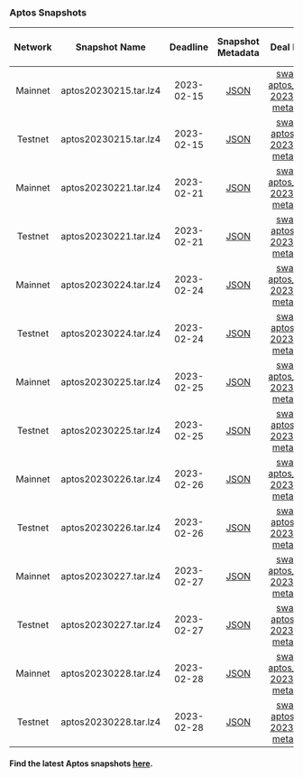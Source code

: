 
### Aptos Snapshots

| Network | Snapshot Name | Deadline | Snapshot Metadata | Deal Metadata | Deal Metadata NFT(opensea) |
| :-: | :-: | :-: | :-: | :-: | :-: |
| Mainnet | aptos20230215.tar.lz4 | 2023-02-15 | [JSON](2023-02-15_apt_mainnet/aptos_mainnet-2023-02-15.json ':include') | [swan-task-aptos_mainnet-2023-02-15-metadata.json](2023-02-15_apt_mainnet/swan-task-aptos_mainnet-2023-02-15-metadata.json ':include') | |
| Testnet | aptos20230215.tar.lz4 | 2023-02-15 | [JSON](2023-02-15_apt_testnet/aptos_testnet-2023-02-15.json ':include') | [swan-task-aptos_testnet-2023-02-15-metadata.json](2023-02-15_apt_testnet/swan-task-aptos_testnet-2023-02-15-metadata.json ':include') | |
| Mainnet | aptos20230221.tar.lz4 | 2023-02-21 | [JSON](2023-02-21_apt_mainnet/aptos_mainnet-2023-02-21.json ':include') | [swan-task-aptos_mainnet-2023-02-21-metadata.json](2023-02-21_apt_mainnet/swan-task-aptos_mainnet-2023-02-21-metadata.json ':include') | |
| Testnet | aptos20230221.tar.lz4 | 2023-02-21 | [JSON](2023-02-21_apt_testnet/aptos_testnet-2023-02-21.json ':include') | [swan-task-aptos_testnet-2023-02-21-metadata.json](2023-02-21_apt_testnet/swan-task-aptos_testnet-2023-02-21-metadata.json ':include') | |
| Mainnet | aptos20230224.tar.lz4 | 2023-02-24 | [JSON](2023-02-24_apt_mainnet/aptos_mainnet-2023-02-24.json ':include') | [swan-task-aptos_mainnet-2023-02-24-metadata.json](2023-02-24_apt_mainnet/swan-task-aptos_mainnet-2023-02-24-metadata.json ':include') | |
| Testnet | aptos20230224.tar.lz4 | 2023-02-24 | [JSON](2023-02-24_apt_testnet/aptos_testnet-2023-02-24.json ':include') | [swan-task-aptos_testnet-2023-02-24-metadata.json](2023-02-24_apt_testnet/swan-task-aptos_testnet-2023-02-24-metadata.json ':include') | |
| Mainnet | aptos20230225.tar.lz4 | 2023-02-25 | [JSON](2023-02-25_apt_mainnet/aptos_mainnet-2023-02-25.json ':include') | [swan-task-aptos_mainnet-2023-02-25-metadata.json](2023-02-25_apt_mainnet/swan-task-aptos_mainnet-2023-02-25-metadata.json ':include') | |
| Testnet | aptos20230225.tar.lz4 | 2023-02-25 | [JSON](2023-02-25_apt_testnet/aptos_testnet-2023-02-25.json ':include') | [swan-task-aptos_testnet-2023-02-25-metadata.json](2023-02-25_apt_testnet/swan-task-aptos_testnet-2023-02-25-metadata.json ':include') | |
| Mainnet | aptos20230226.tar.lz4 | 2023-02-26 | [JSON](2023-02-26_apt_mainnet/aptos_mainnet-2023-02-26.json ':include') | [swan-task-aptos_mainnet-2023-02-26-metadata.json](2023-02-26_apt_mainnet/swan-task-aptos_mainnet-2023-02-26-metadata.json ':include') | |
| Testnet | aptos20230226.tar.lz4 | 2023-02-26 | [JSON](2023-02-26_apt_testnet/aptos_testnet-2023-02-26.json ':include') | [swan-task-aptos_testnet-2023-02-26-metadata.json](2023-02-26_apt_testnet/swan-task-aptos_testnet-2023-02-26-metadata.json ':include') | |
| Mainnet | aptos20230227.tar.lz4 | 2023-02-27 | [JSON](2023-02-27_apt_mainnet/aptos_mainnet-2023-02-27.json ':include') | [swan-task-aptos_mainnet-2023-02-27-metadata.json](2023-02-27_apt_mainnet/swan-task-aptos_mainnet-2023-02-27-metadata.json ':include') | |
| Testnet | aptos20230227.tar.lz4 | 2023-02-27 | [JSON](2023-02-27_apt_testnet/aptos_testnet-2023-02-27.json ':include') | [swan-task-aptos_testnet-2023-02-27-metadata.json](2023-02-27_apt_testnet/swan-task-aptos_testnet-2023-02-27-metadata.json ':include') | |
| Mainnet | aptos20230228.tar.lz4 | 2023-02-28 | [JSON](2023-02-28_apt_mainnet/aptos_mainnet-2023-02-28.json ':include') | [swan-task-aptos_mainnet-2023-02-28-metadata.json](2023-02-28_apt_mainnet/swan-task-aptos_mainnet-2023-02-28-metadata.json ':include') | |
| Testnet | aptos20230228.tar.lz4 | 2023-02-28 | [JSON](2023-02-28_apt_testnet/aptos_testnet-2023-02-28.json ':include') | [swan-task-aptos_testnet-2023-02-28-metadata.json](2023-02-28_apt_testnet/swan-task-aptos_testnet-2023-02-28-metadata.json ':include') | |

#### Find the latest Aptos snapshots [here](https://bwarelabs.com/snapshots).
